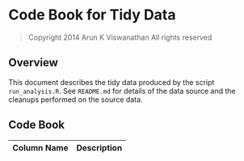 Code Book for Tidy Data
======================

> Copyright 2014 Arun K Viswanathan
> All rights reserved

## Overview

This document describes the tidy data produced by the script `run_analysis.R`. 
See `README.md` for details of the data source and the cleanups performed on the
source data.

## Code Book

Column Name | Description
----------- | -----------
